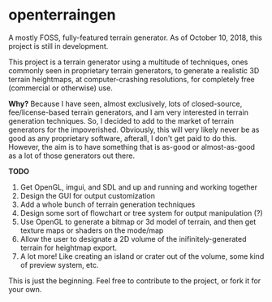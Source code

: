 # openterraingen
A mostly FOSS, fully-featured terrain generator. As of October 10, 2018, this project is still in development.

This project is a terrain generator using a multitude of techniques, ones commonly seen in proprietary terrain generators, to generate a realistic 3D terrain heightmaps, at computer-crashing resolutions, for completely free (commercial or otherwise) use.

__Why?__ Because I have seen, almost exclusively, lots of closed-source, fee/license-based terrain generators, and I am very interested in terrain generation techniques. So, I decided to add to the market of terrain generators for the impoverished. Obviously, this will very likely never be as good as any proprietary software, afterall, I don't get paid to do this. However, the aim is to have something that is as-good or almost-as-good as a lot of those generators out there.

__TODO__  
1. Get OpenGL, imgui, and SDL and up and running and working together
2. Design the GUI for output customization
3. Add a whole bunch of terrain generation techniques
4. Design some sort of flowchart or tree system for output manipulation (?)
5. Use OpenGL to generate a bitmap or 3d model of terrain, and then get texture maps or shaders on the mode/map
6. Allow the user to designate a 2D volume of the inifinitely-generated terrain for heightmap export.
7. A lot more! Like creating an island or crater out of the volume, some kind of preview system, etc.

This is just the beginning. Feel free to contribute to the project, or fork it for your own.
